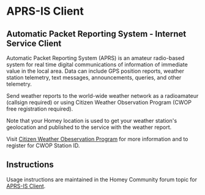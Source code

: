 # APRS-IS Client

## Automatic Packet Reporting System - Internet Service Client

Automatic Packet Reporting System (APRS) is an amateur radio-based system for real time digital communications of information of immediate value in the local area. Data can include GPS position reports, weather station telemetry, text messages, announcements, queries, and other telemetry.

Send weather reports to the world-wide weather network as a radioamateur (callsign required) or using Citizen Weather Observation Program (CWOP free registration required).

Note that your Homey location is used to get your weather station's geolocation and published to the service with the weather report.

Visit [Citizen Weather Obeservation Program](http://wxqa.com/) for more information and to register for CWOP Station ID.

## Instructions

Usage instructions are maintained in the Homey Community forum topic for [APRS-IS Client](https://community.homey.app/t/76871).
